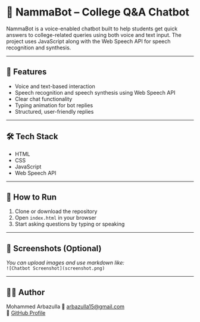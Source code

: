 # 🤖 NammaBot – College Q&A Chatbot

NammaBot is a voice-enabled chatbot built to help students get quick answers to college-related queries using both voice and text input. The project uses JavaScript along with the Web Speech API for speech recognition and synthesis.

---

## 🎯 Features

- Voice and text-based interaction
- Speech recognition and speech synthesis using Web Speech API
- Clear chat functionality
- Typing animation for bot replies
- Structured, user-friendly replies

---

## 🛠 Tech Stack

- HTML  
- CSS  
- JavaScript  
- Web Speech API

---

## 🚀 How to Run

1. Clone or download the repository  
2. Open `index.html` in your browser  
3. Start asking questions by typing or speaking

---

## 📸 Screenshots (Optional)

*You can upload images and use markdown like:*  
`![Chatbot Screenshot](screenshot.png)`

---

## 👨‍💻 Author

Mohammed Arbazulla
📧 arbazulla15@gmail.com  
🔗 [GitHub Profile](https://github.com/arbaz-15)
